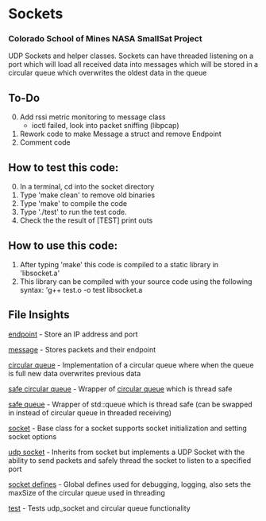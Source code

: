 # Sockets

### Colorado School of Mines NASA SmallSat Project

UDP Sockets and helper classes. Sockets can have threaded listening on a port which will load all received data into messages
which will be stored in a circular queue which overwrites the oldest data in the queue

## To-Do
0. Add rssi metric monitoring to message class 
    - ioctl failed, look into packet sniffing (libpcap)
1. Rework code to make Message a struct and remove Endpoint
2. Comment code

## How to test this code:
0. In a terminal, cd into the socket directory
1. Type 'make clean' to remove old binaries
2. Type 'make' to compile the  code
3. Type './test' to run the test code. 
4. Check the the result of [TEST] print outs

## How to use this code:
1. After typing 'make' this code is compiled to a static library in 'libsocket.a'
2. This library can be compiled with your source code using the following syntax: 
  'g++ test.o -o test libsocket.a 

## File Insights
[endpoint](endpoint.h) - Store an IP address and port

[message](message.h) - Stores packets and their endpoint

[circular queue](circular_queue.h) - Implementation of a circular queue where when the queue is full new data overwrites previous data

[safe circular queue](safe_circular_queue.h) - Wrapper of [circular queue](circular_queue.h) which is thread safe

[safe queue](safe_queue.h) - Wrapper of std::queue which is thread safe (can be swapped in instead of circular queue in threaded receiving)

[socket](socket.h) - Base class for a socket supports socket initialization and setting socket options

[udp socket](udp_socket.h) - Inherits from socket but implements a UDP Socket with the ability to send packets and safely thread the socket to listen to a specified port

[socket defines](socket_defines.h) - Global defines used for debugging, logging, also sets the maxSize of the circular queue used in threading

[test](test.cc) - Tests udp_socket and circular queue functionality
